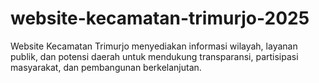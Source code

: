 # website-kecamatan-trimurjo-2025
Website Kecamatan Trimurjo menyediakan informasi wilayah, layanan publik, dan potensi daerah untuk mendukung transparansi, partisipasi masyarakat, dan pembangunan berkelanjutan.
